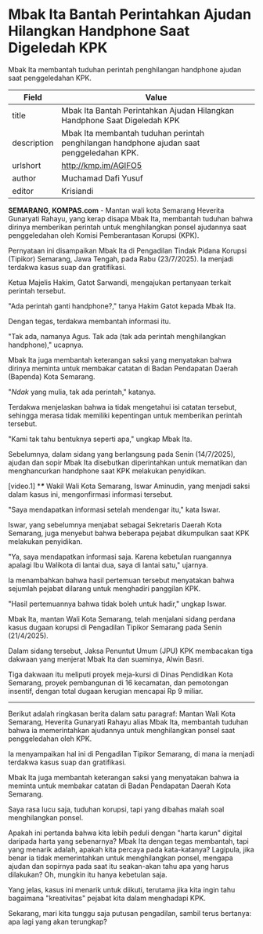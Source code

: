 # Mbak Ita Bantah Perintahkan Ajudan Hilangkan Handphone Saat Digeledah KPK

Mbak Ita membantah tuduhan perintah penghilangan handphone ajudan saat penggeledahan KPK.

| Field       | Value                                                       |
|-------------|-------------------------------------------------------------|
| title       | Mbak Ita Bantah Perintahkan Ajudan Hilangkan Handphone Saat Digeledah KPK |
| description | Mbak Ita membantah tuduhan perintah penghilangan handphone ajudan saat penggeledahan KPK. |
| urlshort    | http://kmp.im/AGIFO5 |
| author      | Muchamad Dafi Yusuf |
| editor      | Krisiandi |

**SEMARANG, KOMPAS.com** - Mantan wali kota Semarang Heverita Gunaryati Rahayu, yang kerap disapa Mbak Ita, membantah tuduhan bahwa dirinya memberikan perintah untuk menghilangkan ponsel ajudannya saat penggeledahan oleh Komisi Pemberantasan Korupsi (KPK).

Pernyataan ini disampaikan Mbak Ita di Pengadilan Tindak Pidana Korupsi (Tipikor) Semarang, Jawa Tengah, pada Rabu (23/7/2025). Ia menjadi terdakwa kasus suap dan gratifikasi. 

Ketua Majelis Hakim, Gatot Sarwandi, mengajukan pertanyaan terkait perintah tersebut.

\"Ada perintah ganti handphone?,\" tanya Hakim Gatot kepada Mbak Ita.

Dengan tegas, terdakwa membantah informasi itu.

\"Tak ada, namanya Agus. Tak ada (tak ada perintah menghilangkan handphone),\" ucapnya.

Mbak Ita juga membantah keterangan saksi yang menyatakan bahwa dirinya meminta untuk membakar catatan di Badan Pendapatan Daerah (Bapenda) Kota Semarang.

\"*Ndak* yang mulia, tak ada perintah,\" katanya.

Terdakwa menjelaskan bahwa ia tidak mengetahui isi catatan tersebut, sehingga merasa tidak memiliki kepentingan untuk memberikan perintah tersebut.

\"Kami tak tahu bentuknya seperti apa,\" ungkap Mbak Ita.

Sebelumnya, dalam sidang yang berlangsung pada Senin (14/7/2025), ajudan dan sopir Mbak Ita disebutkan diperintahkan untuk mematikan dan menghancurkan handphone saat KPK melakukan penyidikan.

\[video.1\] ****\****
Wakil Wali Kota Semarang, Iswar Aminudin, yang menjadi saksi dalam kasus ini, mengonfirmasi informasi tersebut.

\"Saya mendapatkan informasi setelah mendengar itu,\" kata Iswar.

Iswar, yang sebelumnya menjabat sebagai Sekretaris Daerah Kota Semarang, juga menyebut bahwa beberapa pejabat dikumpulkan saat KPK melakukan penyidikan.

\"Ya, saya mendapatkan informasi saja. Karena kebetulan ruangannya apalagi Ibu Walikota di lantai dua, saya di lantai satu,\" ujarnya.

Ia menambahkan bahwa hasil pertemuan tersebut menyatakan bahwa sejumlah pejabat dilarang untuk menghadiri panggilan KPK.

\"Hasil pertemuannya bahwa tidak boleh untuk hadir,\" ungkap Iswar.

Mbak Ita, mantan Wali Kota Semarang, telah menjalani sidang perdana kasus dugaan korupsi di Pengadilan Tipikor Semarang pada Senin (21/4/2025).

Dalam sidang tersebut, Jaksa Penuntut Umum (JPU) KPK membacakan tiga dakwaan yang menjerat Mbak Ita dan suaminya, Alwin Basri.

Tiga dakwaan itu meliputi proyek meja-kursi di Dinas Pendidikan Kota Semarang, proyek pembangunan di 16 kecamatan, dan pemotongan insentif, dengan total dugaan kerugian mencapai Rp 9 miliar.

---
Berikut adalah ringkasan berita dalam satu paragraf: Mantan Wali Kota Semarang, Heverita Gunaryati Rahayu alias Mbak Ita, membantah tuduhan bahwa ia memerintahkan ajudannya untuk menghilangkan ponsel saat penggeledahan oleh KPK.

 Ia menyampaikan hal ini di Pengadilan Tipikor Semarang, di mana ia menjadi terdakwa kasus suap dan gratifikasi.

 Mbak Ita juga membantah keterangan saksi yang menyatakan bahwa ia meminta untuk membakar catatan di Badan Pendapatan Daerah Kota Semarang.



Saya rasa lucu saja, tuduhan korupsi, tapi yang dibahas malah soal menghilangkan ponsel.

 Apakah ini pertanda bahwa kita lebih peduli dengan "harta karun" digital daripada harta yang sebenarnya? Mbak Ita dengan tegas membantah, tapi yang menarik adalah, apakah kita percaya pada kata-katanya? Lagipula, jika benar ia tidak memerintahkan untuk menghilangkan ponsel, mengapa ajudan dan sopirnya pada saat itu seakan-akan tahu apa yang harus dilakukan? Oh, mungkin itu hanya kebetulan saja.

 Yang jelas, kasus ini menarik untuk diikuti, terutama jika kita ingin tahu bagaimana "kreativitas" pejabat kita dalam menghadapi KPK.

 Sekarang, mari kita tunggu saja putusan pengadilan, sambil terus bertanya: apa lagi yang akan terungkap?
